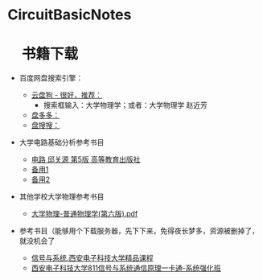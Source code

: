 # CircuitBasicNotes
# 　书籍下载
   * 百度网盘搜索引擎：<br>
      - [云盘狗 - 很好，推荐：](http://www.yunpangou.com)  
         + 搜索框输入：大学物理学；或者：大学物理学 赵近芳
      - [盘多多：](http://www.panduoduo.net)  
      - [盘搜搜：](http://www.pansoso.com)
   * 大学电路基础分析参考书目  
      - [电路 邱关源 第5版 高等教育出版社](http://www.yunpangou.com/114885519081401903)<br>
      - [备用1](*大学电路基础分析参考书目)<br>
      - [备用2]()<br>
      
   * 其他学校大学物理参考书目  
      - [大学物理-普通物理学(第六版).pdf](http://www.yunpangou.com/114354654551804559)<br>
   * 参考书目（能够用个下载服务器，先下下来，免得夜长梦多，资源被删掉了，就没机会了<br>
      - [信号与系统.西安电子科技大学精品课程](http://www.yunpangou.com/114846504802613262)<br>
      - [西安电子科技大学811信号与系统通信原理一卡通-系统强化班](http://www.yunpangou.com/114993410212178857)
